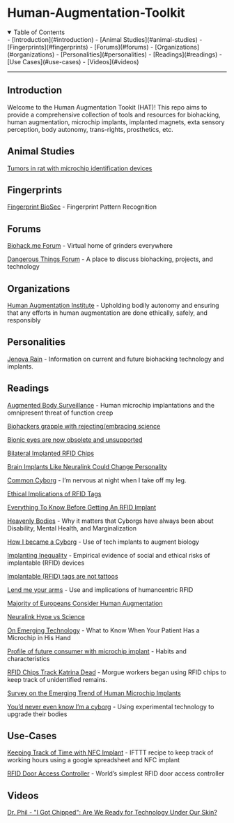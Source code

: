 # Human-Augmentation-Toolkit

<a name="top"></a>

<details open>
<summary>Table of Contents</summary>
- [Introduction](#introduction)
- [Animal Studies](#animal-studies)
- [Fingerprints](#fingerprints)
- [Forums](#forums)
- [Organizations](#organizations)
- [Personalities](#personalities)
- [Readings](#readings)
- [Use Cases](#use-cases)
- [Videos](#videos)

</details>

---


## Introduction

Welcome to the Human Augmentation Tookit (HAT)! This repo aims to provide a comprehensive collection of tools and resources for biohacking, human augmentation, microchip implants, implanted magnets, exta sensory perception, body autonomy, trans-rights, prosthetics, etc. 

## Animal Studies
[Tumors in rat with microchip identification devices](https://www.sciencedirect.com/science/article/abs/pii/S0940299301800026) 

## Fingerprints
[Fingerprint BioSec](https://github.com/ANG13T/fingerprint-biosec) - Fingerprint Pattern Recognition

## Forums
[Biohack.me Forum](https://forum.biohack.me/) - Virtual home of grinders everywhere

[Dangerous Things Forum](https://forum.dangerousthings.com/) - A place to discuss biohacking, projects, and technology

## Organizations
[Human Augmentation Institute](https://www.humanaug.org/) - Upholding bodily autonomy and ensuring that any efforts in human augmentation are done ethically, safely, and responsibly

## Personalities
[Jenova Rain](https://www.youtube.com/@JenovaRain/about) - Information on current and future biohacking technology and implants.

## Readings
[Augmented Body Surveillance](https://www.sciencedirect.com/science/article/abs/pii/S0160791X23001008?via%3Dihub) -  Human microchip implantations and the omnipresent threat of function creep

[Biohackers grapple with rejecting/embracing science](https://www.statnews.com/2019/09/01/biohacker-conference-las-vegas/?utm_content=buffer36ec1&utm_medium=social&utm_source=facebook&utm_campaign=facebook_organic) 

[Bionic eyes are now obsolete and unsupported](https://spectrum.ieee.org/bionic-eye-obsolete) 

[Bilateral Implanted RFID Chips](https://www.ajronline.org/doi/10.2214/AJR.22.27892)

[Brain Implants Like Neuralink Could Change Personality](https://www.sciencealert.com/brain-implants-like-neuralink-could-change-your-personality-in-surprising-ways)

[Common Cyborg](https://granta.com/common-cyborg/) - I’m nervous at night when I take off my leg.

[Ethical Implications of RFID Tags](https://sci-hub.se/10.1080/15265160802317966)

[Everything To Know Before Getting An RFID Implant](https://medicalfuturist.com/rfid-implant-chip/) 

[Heavenly Bodies](https://afutureworththinkingabout.com/?p=5396) - Why it matters that Cyborgs have always been about Disability, Mental Health, and Marginalization

[How I became a Cyborg](https://www-marketwatch-com.cdn.ampproject.org/v/s/www.marketwatch.com/amp/story/i-joined-an-underground-medical-movement-but-had-to-become-a-cyborg-to-do-it-2016-11-15?amp_js_v=a3&amp_gsa=1&usqp=mq331AQFKAGwASA%3D#aoh=15939749175777&referrer=https%3A%2F%2Fwww.google.com&amp_tf=From%20%251%24s&ampshare=https%3A%2F%2Fwww.marketwatch.com%2Fstory%2Fi-joined-an-underground-medical-movement-but-had-to-become-a-cyborg-to-do-it-2016-11-15) - Use of tech implants to augment biology

[Implanting Inequality](https://sci-hub.se/https://doi.org/10.1017/S0266462310001133) - Empirical evidence of social and ethical risks of implantable (RFID) devices

[Implantable (RFID) tags are not tattoos](https://sci-hub.se/10.1080/15265160802318089)

[Lend me your arms](https://www.sciencedirect.com/science/article/abs/pii/S1567422306000378?via%3Dihub) - Use and implications of humancentric RFID

[Majority of Europeans Consider Human Augmentation](https://thenextweb.com/news/majority-of-europeans-would-consider-human-augmentation-study-finds) 

[Neuralink Hype vs Science](https://singularityhub.com/2020/09/01/neuralinks-new-brain-implant-the-hype-vs-the-science/) 

[On Emerging Technology](https://www.sciencedirect.com/science/article/abs/pii/S0363502320300332) - What to Know When Your Patient Has a Microchip in His Hand

[Profile of future consumer with microchip implant](https://www.researchgate.net/profile/Alenka-Baggia/publication/357801225_The_Profile_of_Future_Consumer_with_Microchip_Implant_Habits_and_Characteristics/links/63431a1dff870c55ce12a84c/The-Profile-of-Future-Consumer-with-Microchip-Implant-Habits-and-Characteristics.pdf?_tp=eyJjb250ZXh0Ijp7ImZpcnN0UGFnZSI6Il9kaXJlY3QiLCJwYWdlIjoicHVibGljYXRpb25Eb3dubG9hZCJ9fQ) - Habits and characteristics

[RFID Chips Track Katrina Dead](https://www.nbcnews.com/id/wbna9514138) - Morgue workers began using RFID chips to keep track of unidentified remains.

[Survey on the Emerging Trend of Human Microchip Implants](https://ieeexplore.ieee.org/document/10180565)

[You’d never even know I’m a cyborg](https://nationalpost.com/news/world/youd-never-even-know-im-a-cyborg/wcm/08dd4689-182f-4998-8d4c-91032c162364/amp/?__twitter_impression=true) - Using experimental technology to upgrade their bodies

## Use-Cases

[Keeping Track of Time with NFC Implant](https://djanes.xyz/how-i-keep-track-of-time-with-my-nfc-implant/) - IFTTT recipe to keep track of  working hours using a google spreadsheet and NFC implant

[RFID Door Access Controller](https://bikerglen.com/blog/building-a-simple-rfid-door-access-controller/) - World’s simplest RFID door access controller 

## Videos
[Dr. Phil - "I Got Chipped": Are We Ready for Technology Under Our Skin?](https://www.rottentomatoes.com/tv/dr_phil/s21/e66)